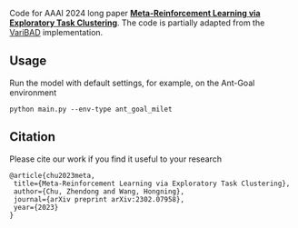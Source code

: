 Code for AAAI 2024 long paper [**Meta-Reinforcement Learning via Exploratory Task Clustering**](https://arxiv.org/abs/2302.07958). The code is partially adapted from the [VariBAD](https://github.com/lmzintgraf/varibad) implementation. 

## Usage
Run the model with default settings, for example, on the Ant-Goal environment
```
python main.py --env-type ant_goal_milet
```

## Citation
Please cite our work if you find it useful to your research
 ```
@article{chu2023meta,
  title={Meta-Reinforcement Learning via Exploratory Task Clustering},
  author={Chu, Zhendong and Wang, Hongning},
  journal={arXiv preprint arXiv:2302.07958},
  year={2023}
}
 ```


